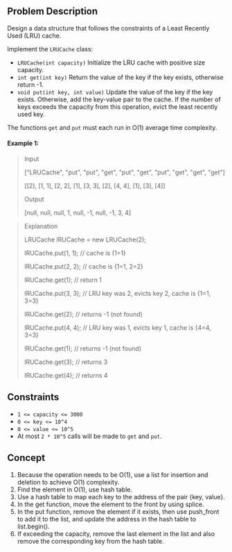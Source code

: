## Problem Description

Design a data structure that follows the constraints of a Least Recently Used (LRU) cache.

Implement the `LRUCache` class:

- `LRUCache(int capacity)` Initialize the LRU cache with positive size capacity.
- `int get(int key)` Return the value of the key if the key exists, otherwise return -1.
- `void put(int key, int value)` Update the value of the key if the key exists. Otherwise, add the key-value pair to the cache. If the number of keys exceeds the capacity from this operation, evict the least recently used key.

The functions `get` and `put` must each run in O(1) average time complexity.

#### Example 1:
> Input
>
> ["LRUCache", "put", "put", "get", "put", "get", "put", "get", "get", "get"]
>
> [[2], [1, 1], [2, 2], [1], [3, 3], [2], [4, 4], [1], [3], [4]]
>
> Output
>
> [null, null, null, 1, null, -1, null, -1, 3, 4]

> Explanation
>
> LRUCache lRUCache = new LRUCache(2);
>
> lRUCache.put(1, 1); // cache is {1=1}
>
> lRUCache.put(2, 2); // cache is {1=1, 2=2}
>
> lRUCache.get(1); // return 1
>
> lRUCache.put(3, 3); // LRU key was 2, evicts key 2, cache is {1=1, 3=3}
>
> lRUCache.get(2); // returns -1 (not found)
>
> lRUCache.put(4, 4); // LRU key was 1, evicts key 1, cache is {4=4, 3=3}
>
> lRUCache.get(1); // returns -1 (not found)
>
> lRUCache.get(3); // returns 3
>
> lRUCache.get(4); // returns 4

## Constraints

- `1 <= capacity <= 3000`
- `0 <= key <= 10^4`
- `0 <= value <= 10^5`
- At most `2 * 10^5` calls will be made to `get` and `put`.

## Concept
1. Because the operation needs to be O(1), use a list for insertion and deletion to achieve O(1) complexity.
2. Find the element in O(1), use hash table.
3. Use a hash table to map each key to the address of the pair {key, value}.
4. In the get function, move the element to the front by using splice.
5. In the put function, remove the element if it exists, then use push_front to add it to the list, and update the address in the hash table to list.begin().
6. If exceeding the capacity, remove the last element in the list and also remove the corresponding key from the hash table.
